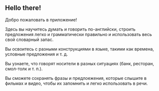 ## Hello there! 

[//]: # (<div class="main">)

[//]: # (Это приложение для изучения английского.)

[//]: # (</div>)

[//]: # (<div class="sub">)

[//]: # (Вы освоите конструкции, которые используют носители.)

[//]: # (</div>)

[//]: # (<div class="main">)

[//]: # (Начнете легко думать и говорить по-английски.)

[//]: # (</div>)

[//]: # (<div class="sub">)

[//]: # (Запомните новые слова, фразы и предложения.)

[//]: # (</div>)

[//]: # (<div class="main">)

[//]: # (Попробуйте прямо сейчас! )

[//]: # (</div>)

Добро пожаловать в приложение! 

Здесь вы научитесь думать и говорить по-английски, строить предложения легко и 
грамматически правильно и использовать весь свой словарный запас.

Вы освоитесь с разными конструкциями в языке, такими как времена, условные предложения и т. д. 

Вы узнаете, что говорят носители в разных ситуациях (банк, ресторан, смол-толк и т. п.).

Вы сможете сохранять фразы и предлоежения, которые слышите в фильмах и видео, 
чтобы их запомнить и легко использовать в речи. 


<style>
.main {
    text-align: center;
    color: black;
    font-weight:700;
    font-size: 130%;
    background: ghostwhite;
    padding: 2%;
}
.sub {
    text-align: center;
    padding: 2%;
}
</style>

